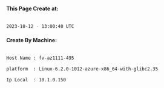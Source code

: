 
   
#### This Page Create at:

```bash

2023-10-12 - 13:00:40 UTC

```

#### Create By Machine:

```bash

Host Name : fv-az1111-495

platform  : Linux-6.2.0-1012-azure-x86_64-with-glibc2.35

Ip Local  : 10.1.0.150

```

